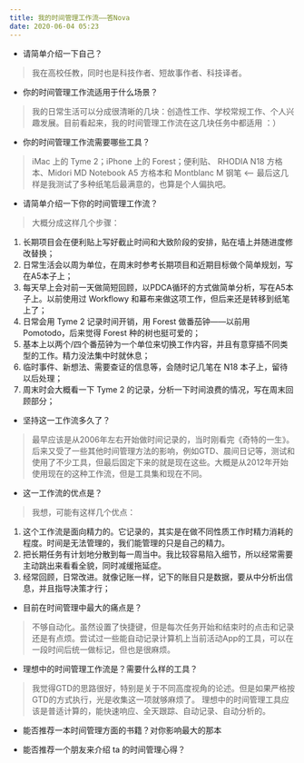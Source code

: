 ```yaml
---
title: 我的时间管理工作流——答Nova
date: 2020-06-04 05:23
---
```


- 请简单介绍一下自己？
>  我在高校任教，同时也是科技作者、短故事作者、科技译者。
- 你的时间管理工作流适用于什么场景？
> 我的日常生活可以分成很清晰的几块：创造性工作、学校常规工作、个人兴趣发展。目前看起来，我的时间管理工作流在这几块任务中都适用 ：）
- 你的时间管理工作流需要哪些工具？
> iMac 上的 Tyme 2；iPhone 上的 Forest；便利贴、 RHODIA N18 方格本、Midori MD Notebook A5 方格本和 Montblanc M 钢笔 <-- 最后这几样是我测试了多种纸笔后最满意的，也算是个人偏执吧。
- 请简单介绍一下你的时间管理工作流？
> 大概分成这样几个步骤：
1. 长期项目会在便利贴上写好截止时间和大致阶段的安排，贴在墙上并随进度修改替换；
2. 日常生活会以周为单位，在周末时参考长期项目和近期目标做个简单规划，写在A5本子上；
3. 每天早上会对前一天做简短回顾，以PDCA循环的方式做简单分析，写在A5本子上。以前使用过 Workflowy 和幕布来做这项工作，但后来还是转移到纸笔上了；
4. 日常会用 Tyme 2 记录时间开销，用 Forest 做番茄钟——以前用 Pomotodo，后来觉得 Forest 种的树也挺可爱的；
5. 基本上以两个/四个番茄钟为一个单位来切换工作内容，并且有意穿插不同类型的工作。精力没法集中时就休息；
6. 临时事件、新想法、需要查证的信息等，会随时记几笔在 N18 本子上，留待以后处理；
7. 周末时会大概看一下 Tyme 2 的记录，分析一下时间浪费的情况，写在周末回顾部分；
- 坚持这一工作流多久了？
> 最早应该是从2006年左右开始做时间记录的，当时刚看完《奇特的一生》。后来又受了一些其他时间管理方法的影响，例如GTD、晨间日记等，测试和使用了不少工具，但最后固定下来的就是现在这些。大概是从2012年开始使用现在的这种工作流，但是工具集和现在不同。
- 这一工作流的优点是？
> 我想，可能有这样几个优点：
1. 这个工作流是面向精力的。它记录的，其实是在做不同性质工作时精力消耗的程度。时间是无法管理的，我们能管理的只是自己的精力。
2. 把长期任务有计划地分散到每一周当中。我比较容易陷入细节，所以经常需要主动跳出来看看全貌，同时减缓拖延症。
3. 经常回顾，日常改进。就像记账一样，记下的账目只是数据，要从中分析出信息，并且指导决策才行；
- 目前在时间管理中最大的痛点是？
> 不够自动化。虽然设置了快捷键，但是每次任务开始和结束时的点击和记录还是有点烦。尝试过一些能自动记录计算机上当前活动App的工具，可以在一段时间后统一做标记，但也是很麻烦。
- 理想中的时间管理工作流是？需要什么样的工具？
> 我觉得GTD的思路很好，特别是关于不同高度视角的论述。但是如果严格按GTD的方式执行，光是收集这一项就够麻烦了。
>理想中的时间管理工具应该是普适计算的，能快速响应、全天跟踪、自动记录、自动分析的。
- 能否推荐一本时间管理方面的书籍？对你影响最大的那本
> 
- 能否推荐一个朋友来介绍 ta 的时间管理心得？
> 